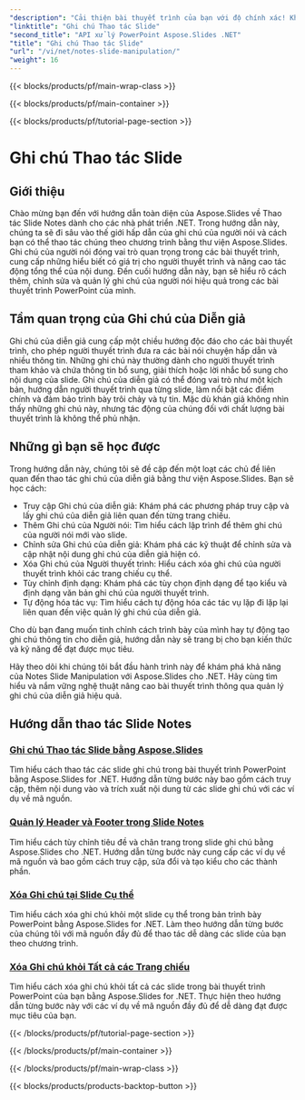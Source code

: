 ```yaml
---
"description": "Cải thiện bài thuyết trình của bạn với độ chính xác! Khám phá hướng dẫn Aspose.Slides về thao tác slide ghi chú trong .NET. Tìm hiểu cách thêm, chỉnh sửa và quản lý ghi chú của người nói theo chương trình."
"linktitle": "Ghi chú Thao tác Slide"
"second_title": "API xử lý PowerPoint Aspose.Slides .NET"
"title": "Ghi chú Thao tác Slide"
"url": "/vi/net/notes-slide-manipulation/"
"weight": 16
---
```


{{< blocks/products/pf/main-wrap-class >}}

{{< blocks/products/pf/main-container >}}

{{< blocks/products/pf/tutorial-page-section >}}

# Ghi chú Thao tác Slide

## Giới thiệu

Chào mừng bạn đến với hướng dẫn toàn diện của Aspose.Slides về Thao tác Slide Notes dành cho các nhà phát triển .NET. Trong hướng dẫn này, chúng ta sẽ đi sâu vào thế giới hấp dẫn của ghi chú của người nói và cách bạn có thể thao tác chúng theo chương trình bằng thư viện Aspose.Slides. Ghi chú của người nói đóng vai trò quan trọng trong các bài thuyết trình, cung cấp những hiểu biết có giá trị cho người thuyết trình và nâng cao tác động tổng thể của nội dung. Đến cuối hướng dẫn này, bạn sẽ hiểu rõ cách thêm, chỉnh sửa và quản lý ghi chú của người nói hiệu quả trong các bài thuyết trình PowerPoint của mình.

## Tầm quan trọng của Ghi chú của Diễn giả

Ghi chú của diễn giả cung cấp một chiều hướng độc đáo cho các bài thuyết trình, cho phép người thuyết trình đưa ra các bài nói chuyện hấp dẫn và nhiều thông tin. Những ghi chú này thường dành cho người thuyết trình tham khảo và chứa thông tin bổ sung, giải thích hoặc lời nhắc bổ sung cho nội dung của slide. Ghi chú của diễn giả có thể đóng vai trò như một kịch bản, hướng dẫn người thuyết trình qua từng slide, làm nổi bật các điểm chính và đảm bảo trình bày trôi chảy và tự tin. Mặc dù khán giả không nhìn thấy những ghi chú này, nhưng tác động của chúng đối với chất lượng bài thuyết trình là không thể phủ nhận.

## Những gì bạn sẽ học được

Trong hướng dẫn này, chúng tôi sẽ đề cập đến một loạt các chủ đề liên quan đến thao tác ghi chú của diễn giả bằng thư viện Aspose.Slides. Bạn sẽ học cách:

- Truy cập Ghi chú của diễn giả: Khám phá các phương pháp truy cập và lấy ghi chú của diễn giả liên quan đến từng trang chiếu.
- Thêm Ghi chú của Người nói: Tìm hiểu cách lập trình để thêm ghi chú của người nói mới vào slide.
- Chỉnh sửa Ghi chú của diễn giả: Khám phá các kỹ thuật để chỉnh sửa và cập nhật nội dung ghi chú của diễn giả hiện có.
- Xóa Ghi chú của Người thuyết trình: Hiểu cách xóa ghi chú của người thuyết trình khỏi các trang chiếu cụ thể.
- Tùy chỉnh định dạng: Khám phá các tùy chọn định dạng để tạo kiểu và định dạng văn bản ghi chú của người thuyết trình.
- Tự động hóa tác vụ: Tìm hiểu cách tự động hóa các tác vụ lặp đi lặp lại liên quan đến việc quản lý ghi chú của diễn giả.

Cho dù bạn đang muốn tinh chỉnh cách trình bày của mình hay tự động tạo ghi chú thông tin cho diễn giả, hướng dẫn này sẽ trang bị cho bạn kiến thức và kỹ năng để đạt được mục tiêu.

Hãy theo dõi khi chúng tôi bắt đầu hành trình này để khám phá khả năng của Notes Slide Manipulation với Aspose.Slides cho .NET. Hãy cùng tìm hiểu và nắm vững nghệ thuật nâng cao bài thuyết trình thông qua quản lý ghi chú của diễn giả hiệu quả.

## Hướng dẫn thao tác Slide Notes
### [Ghi chú Thao tác Slide bằng Aspose.Slides](./notes-slide-manipulation/)
Tìm hiểu cách thao tác các slide ghi chú trong bài thuyết trình PowerPoint bằng Aspose.Slides for .NET. Hướng dẫn từng bước này bao gồm cách truy cập, thêm nội dung vào và trích xuất nội dung từ các slide ghi chú với các ví dụ về mã nguồn.
### [Quản lý Header và Footer trong Slide Notes](./header-and-footer-in-notes-slide/)
Tìm hiểu cách tùy chỉnh tiêu đề và chân trang trong slide ghi chú bằng Aspose.Slides cho .NET. Hướng dẫn từng bước này cung cấp các ví dụ về mã nguồn và bao gồm cách truy cập, sửa đổi và tạo kiểu cho các thành phần.
### [Xóa Ghi chú tại Slide Cụ thể](./remove-notes-at-specific-slide/)
Tìm hiểu cách xóa ghi chú khỏi một slide cụ thể trong bản trình bày PowerPoint bằng Aspose.Slides for .NET. Làm theo hướng dẫn từng bước của chúng tôi với mã nguồn đầy đủ để thao tác dễ dàng các slide của bạn theo chương trình.
### [Xóa Ghi chú khỏi Tất cả các Trang chiếu](./remove-notes-from-all-slides/)
Tìm hiểu cách xóa ghi chú khỏi tất cả các slide trong bài thuyết trình PowerPoint của bạn bằng Aspose.Slides for .NET. Thực hiện theo hướng dẫn từng bước này với các ví dụ về mã nguồn đầy đủ để dễ dàng đạt được mục tiêu của bạn.

{{< /blocks/products/pf/tutorial-page-section >}}

{{< /blocks/products/pf/main-container >}}

{{< /blocks/products/pf/main-wrap-class >}}

{{< blocks/products/products-backtop-button >}}